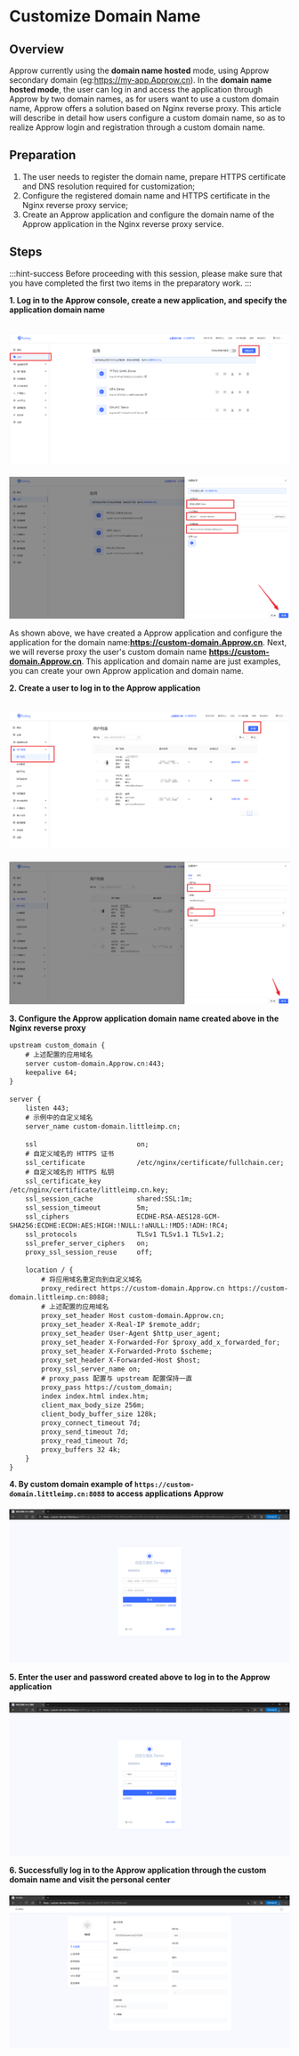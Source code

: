 # Customize Domain Name

<LastUpdated/>

## Overview
Approw currently using the **domain name hosted** mode, using Approw secondary domain (eg:https://my-app.Approw.cn).
In the **domain name hosted mode**, the user can log in and access the application through Approw by two domain names, as for users want to use a custom domain name, Approw offers a solution based on Nginx reverse proxy.
This article will describe in detail how users configure a custom domain name, so as to realize Approw login and registration through a custom domain name.

## Preparation
1. The user needs to register the domain name, prepare HTTPS certificate and DNS resolution required for customization;
2. Configure the registered domain name and HTTPS certificate in the Nginx reverse proxy service;
3. Create an Approw application and configure the domain name of the Approw application in the Nginx reverse proxy service.

## Steps

:::hint-success
Before proceeding with this session, please make sure that you have completed the first two items in the preparatory work.
:::

**1. Log in to the Approw console, create a new application, and specify the application domain name**

<img src="./images/custom-domain-1.png" style="margin-top: 20px;" class="md-img-padding" />

<img src="./images/custom-domain-2.png" style="margin-top: 20px;" class="md-img-padding" />

As shown above, we have created a Approw application and configure the application for the domain name:**https://custom-domain.Approw.cn**.
Next, we will reverse proxy the user's custom domain name **https://custom-domain.Approw.cn**.
This application and domain name are just examples, you can create your own Approw application and domain name.

**2. Create a user to log in to the Approw application**

<img src="./images/custom-domain-3.png" style="margin-top: 20px;" class="md-img-padding" />

<img src="./images/custom-domain-4.png" style="margin-top: 20px;" class="md-img-padding" />

**3. Configure the Approw application domain name created above in the Nginx reverse proxy**
```nginx
upstream custom_domain {
    # 上述配置的应用域名
    server custom-domain.Approw.cn:443;
    keepalive 64;
}

server {
    listen 443;
    # 示例中的自定义域名
    server_name custom-domain.littleimp.cn;

    ssl                         on;
    # 自定义域名的 HTTPS 证书
    ssl_certificate             /etc/nginx/certificate/fullchain.cer;
    # 自定义域名的 HTTPS 私钥
    ssl_certificate_key         /etc/nginx/certificate/littleimp.cn.key;
    ssl_session_cache           shared:SSL:1m;
    ssl_session_timeout         5m;
    ssl_ciphers                 ECDHE-RSA-AES128-GCM-SHA256:ECDHE:ECDH:AES:HIGH:!NULL:!aNULL:!MD5:!ADH:!RC4;
    ssl_protocols               TLSv1 TLSv1.1 TLSv1.2;
    ssl_prefer_server_ciphers   on;
    proxy_ssl_session_reuse     off;

    location / {
        # 将应用域名重定向到自定义域名
        proxy_redirect https://custom-domain.Approw.cn https://custom-domain.littleimp.cn:8088;
        # 上述配置的应用域名
        proxy_set_header Host custom-domain.Approw.cn;
        proxy_set_header X-Real-IP $remote_addr;
        proxy_set_header User-Agent $http_user_agent;
        proxy_set_header X-Forwarded-For $proxy_add_x_forwarded_for;
        proxy_set_header X-Forwarded-Proto $scheme;
        proxy_set_header X-Forwarded-Host $host;
        proxy_ssl_server_name on;
        # proxy_pass 配置与 upstream 配置保持一直
        proxy_pass https://custom_domain;
        index index.html index.htm;
        client_max_body_size 256m;
        client_body_buffer_size 128k;
        proxy_connect_timeout 7d;
        proxy_send_timeout 7d;
        proxy_read_timeout 7d;
        proxy_buffers 32 4k;
    }
}
```

**4. By custom domain example of `https://custom-domain.littleimp.cn:8088` to access applications Approw**
<img src="./images/custom-domain-5.png" style="margin-top: 20px;" class="md-img-padding" />

**5. Enter the user and password created above to log in to the Approw application**
<img src="./images/custom-domain-6.png" style="margin-top: 20px;" class="md-img-padding" />

**6. Successfully log in to the Approw application through the custom domain name and visit the personal center**
<img src="./images/custom-domain-7.png" style="margin-top: 20px;" class="md-img-padding" />
